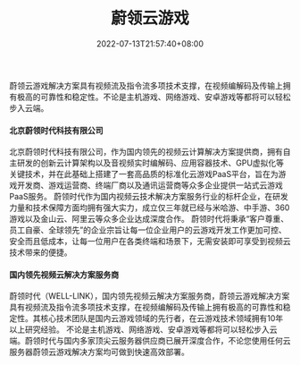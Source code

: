 ﻿---
weight: 
title: "蔚领云游戏"
description: "蔚领云游戏解决方案具有视频流及指令流多项技术支撑，在视频编解码及传输上拥有极高的可靠性和稳定性。不论是主机游戏、网络游戏、安卓游戏等都将可以轻松步入云端。"
date: 2022-07-13T21:57:40+08:00
lastmod: 2022-07-13T16:45:40+08:00
draft: false
authors: ["MineW"]
featuredImage: "260.png"
link: "http://www.pyou.com/"
tags: ["蔚领云游戏","基础设施"]
categories: ["navigation"]
navigation: ["基础设施"]
lightgallery: true
toc: true
pinned: false
recommend: false
recommend1: false
---
蔚领云游戏解决方案具有视频流及指令流多项技术支撑，在视频编解码及传输上拥有极高的可靠性和稳定性。不论是主机游戏、网络游戏、安卓游戏等都将可以轻松步入云端。

#### 北京蔚领时代科技有限公司

北京蔚领时代科技有限公司，作为国内领先的视频云计算解决方案提供商，拥有自主研发的创新云计算架构以及音视频实时编解码、应用容器技术、GPU虚拟化等关键技术，并在此基础上搭建了一套高品质的标准化云游戏PaaS平台，旨在为游戏开发商、游戏运营商、终端厂商以及通讯运营商等众多企业提供一站式云游戏PaaS服务。
蔚领时代作为国内视频云技术解决方案服务行业的标杆企业，在研发力量和技术保障方面均拥有强大实力，成立仅三年就已经与米哈游、中手游、360游戏以及金山云、阿里云等众多企业达成深度合作。 蔚领时代将秉承“客户尊重、员工自豪、全球领先”的企业宗旨让每一位企业用户的云游戏开发工作更加可控、安全而且低成本，让每一位用户在各类终端和场景下，无需安装即可享受到视频云技术带来的便捷。

#### 国内领先视频云解决方案服务商

蔚领时代（WELL-LINK），国内领先视频云解决方案服务商，蔚领云游戏解决方案具有视频流及指令流多项技术支撑，在视频编解码及传输上拥有极高的可靠性和稳定性。其核心技术团队是国内云游戏领域的先行者，在云游戏技术领域拥有10年以上研究经验。
不论是主机游戏、网络游戏、安卓游戏等都将可以轻松步入云端。蔚领时代与国内多家顶尖云服务器供应商已展开深度合作，不论您使用任何云服务器蔚领云游戏解决方案均可做到快速高效部署。